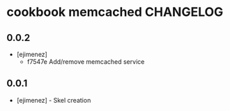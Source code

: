 cookbook memcached CHANGELOG
==========================

0.0.2
-----
- [ejimenez] 
  - f7547e Add/remove memcached service

0.0.1
-----
- [ejimenez] - Skel creation

